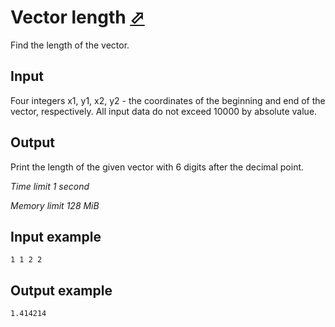 # Vector length [⬀](https://www.e-olymp.com/en/contests/9009/problems/78060)

Find the length of the vector.

## Input

Four integers x1, y1, x2, y2 - the coordinates of the beginning and end of the vector, respectively. All input data do not exceed 10000 by absolute value.

## Output

Print the length of the given vector with 6 digits after the decimal point.

_Time limit 1 second_

_Memory limit 128 MiB_

## Input example
```
1 1 2 2
```

## Output example
```
1.414214
```
